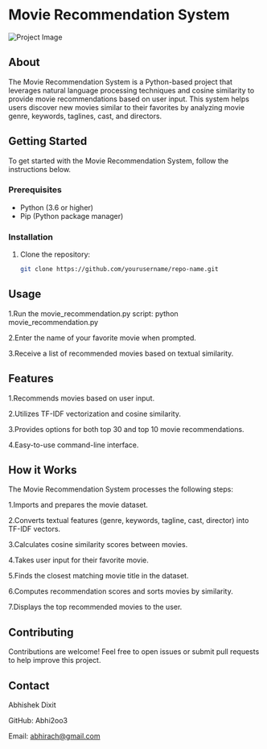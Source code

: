 # Movie Recommendation System

![Project Image](https://repository-images.githubusercontent.com/275336521/20d38e00-6634-11eb-9d1f-6a5232d0f84f)

## About

The Movie Recommendation System is a Python-based project that leverages natural language processing techniques and cosine similarity to provide movie recommendations based on user input. This system helps users discover new movies similar to their favorites by analyzing movie genre, keywords, taglines, cast, and directors.



## Getting Started

To get started with the Movie Recommendation System, follow the instructions below.

### Prerequisites

- Python (3.6 or higher)
- Pip (Python package manager)

### Installation

1. Clone the repository:

   ```sh
   git clone https://github.com/yourusername/repo-name.git

## Usage

1.Run the movie_recommendation.py script:
python movie_recommendation.py

2.Enter the name of your favorite movie when prompted.

3.Receive a list of recommended movies based on textual similarity.

## Features

1.Recommends movies based on user input.

2.Utilizes TF-IDF vectorization and cosine similarity.

3.Provides options for both top 30 and top 10 movie recommendations.

4.Easy-to-use command-line interface.

## How it Works

The Movie Recommendation System processes the following steps:

1.Imports and prepares the movie dataset.

2.Converts textual features (genre, keywords, tagline, cast, director) into TF-IDF vectors.

3.Calculates cosine similarity scores between movies.

4.Takes user input for their favorite movie.

5.Finds the closest matching movie title in the dataset.

6.Computes recommendation scores and sorts movies by similarity.

7.Displays the top recommended movies to the user.

## Contributing
Contributions are welcome! Feel free to open issues or submit pull requests to help improve this project.

## Contact
Abhishek Dixit

GitHub: Abhi2oo3

Email: abhirach@gmail.com
